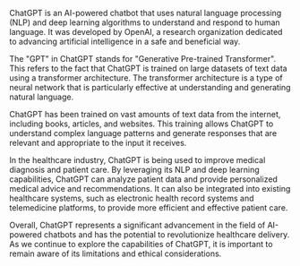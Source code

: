 
ChatGPT is an AI-powered chatbot that uses natural language processing (NLP) and deep learning algorithms to understand and respond to human language. It was developed by OpenAI, a research organization dedicated to advancing artificial intelligence in a safe and beneficial way.

The "GPT" in ChatGPT stands for "Generative Pre-trained Transformer". This refers to the fact that ChatGPT is trained on large datasets of text data using a transformer architecture. The transformer architecture is a type of neural network that is particularly effective at understanding and generating natural language.

ChatGPT has been trained on vast amounts of text data from the internet, including books, articles, and websites. This training allows ChatGPT to understand complex language patterns and generate responses that are relevant and appropriate to the input it receives.

In the healthcare industry, ChatGPT is being used to improve medical diagnosis and patient care. By leveraging its NLP and deep learning capabilities, ChatGPT can analyze patient data and provide personalized medical advice and recommendations. It can also be integrated into existing healthcare systems, such as electronic health record systems and telemedicine platforms, to provide more efficient and effective patient care.

Overall, ChatGPT represents a significant advancement in the field of AI-powered chatbots and has the potential to revolutionize healthcare delivery. As we continue to explore the capabilities of ChatGPT, it is important to remain aware of its limitations and ethical considerations.
